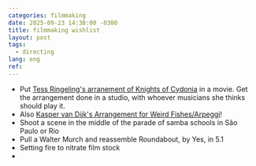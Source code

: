 ```yaml
---
categories: filmmaking
date: 2025-09-23 14:38:00 -0300
title: filmmaking wishlist
layout: post
tags:
  - directing
lang: eng
ref: 
---
```



- Put [Tess Ringeling's arranement of Knights of Cydonia](https://www.youtube.com/watch?v=9yHZdLswArc&list=RDovmaN-egWgM&index=10) in a movie. Get the arrangement done in a studio, with whoever musicians she thinks should play it.
- Also [Kasper van Dijk's Arrangement for Weird Fishes/Arpeggi](https://www.youtube.com/watch?v=XmjcuFY6W0g&list=RDXmjcuFY6W0g&start_radio=1)! 
- Shoot a scene in the middle of the parade of samba schools in São Paulo or Rio
- Pull a Walter Murch and reassemble Roundabout, by Yes, in 5.1
- Setting fire to nitrate film stock
- 